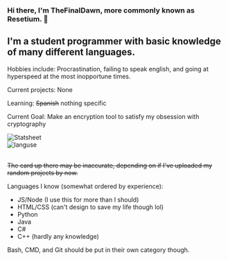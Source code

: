 ### Hi there, I'm TheFinalDawn, more commonly known as Resetium. 👋

## I'm a student programmer with basic knowledge of many different languages.

Hobbies include: Procrastination, failing to speak english, and going at hyperspeed at the most inopportune times.

Current projects: None

Learning: ~~Spanish~~ nothing specific

Current Goal: Make an encryption tool to satisfy my obsession with cryptography

<img alt="Statsheet" src="https://github-readme-stats.vercel.app/api?username=TheFinalDawn&show_icons=true&hide_border=true&theme=tokyonight&count_private=true&custom_title=TheFinalDawn's Statsheet Pt 1">

<br />
<div>
<img alt="languse" src="https://github-readme-stats.vercel.app/api/top-langs/?username=TheFinalDawn&langs_count=10&layout=compact&hide=batchfile">
</div>
<br />

~~The card up there may be inaccurate, depending on if I've uploaded my random projects by now.~~

Languages I know (somewhat ordered by experience):
* JS/Node (I use this for more than I should)
* HTML/CSS (can't design to save my life though lol)
* Python
* Java
* C#
* C++ (hardly any knowledge)

Bash, CMD, and Git should be put in their own category though.


<!--
**TheFinalDawn/TheFinalDawn** is a ✨ _special_ ✨ repository because its `README.md` (this file) appears on your GitHub profile.

Here are some ideas to get you started:

- 🔭 I’m currently working on ...
- 🌱 I’m currently learning ...
- 👯 I’m looking to collaborate on ...
- 🤔 I’m looking for help with ...
- 💬 Ask me about ...
- 📫 How to reach me: ...
- 😄 Pronouns: ...
- ⚡ Fun fact: ...
-->
